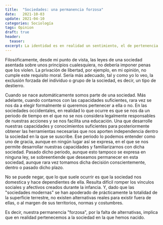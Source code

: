 ```yaml
---
title:  "Sociedades: una permanencia forzosa"
date:   2021-10-03
update: 2021-04-10
categories: Sociología
tags: Opinion
draft: true
header:
  teaser: 
excerpt: La identidad es en realidad un sentimiento, el de pertenencia. Dicho sentimiento merma nuestra capacidad para tolerar a lo que sea distinto, porque lo vemos como opuesto, y aunque dicha pertenencia haya sido elegida según procesos reflexivos estos pueden estar equivocados o no ser adecuados en determinadas circunstancias.
---
```


Filosóficamente, desde mi punto de vista, las leyes de una sociedad asentada sobre unos principios cualesquiera, no debería imponer penas que los violen. La privación de libertad, por ejemplo, en mi opinión, no cumple este requisito moral. Sería más adecuado, tal y como yo lo veo, la exclusión forzada del individuo o grupo de la sociedad, es decir, un tipo de destierro.

Cuando se nace automáticamente somos parte de una sociedad. Más adelante, cuando contamos con las capacidades suficientes, rara vez se nos da a elegir formalmente si queremos pertenecer a ella o no. En las sociedades occidentales, en realidad lo que ocurre es que se nos da un periodo de tiempo en el que no se nos considera legalmente responsables de nuestras acciones y se nos facilita una educación. Una que desarrolle nuestras capacidades y conocimientos suficientes para posteriormente obtener las herramientas necesarias que nos aporten independencia dentro la sociedad en la que se suscribe. Ese periodo lo podemos entender como uno de gracia, aunque en ningún lugar así se expresa, en el que se nos permite desarrollar nuestras capacidades y familiarizarnos con dicha sociedad. Pasado dicho periodo, aunque esto tampoco se expresa en ninguna ley, se sobreentiende que deseamos permanecer en esta sociedad, aunque rara vez tomamos dicha decisión conscientemente, dentro o pasado dicho plazo. 

No se puede negar, que lo que suele ocurrir es que la sociedad nos domestica y hace dependientes de ella. Resulta difícil romper los vínculos sociales y afectivos creados durante la infancia. Y, dado que las "sociedades modernas" se han apoderado de prácticamente la totalidad de la superficie terrestre, no existen alternativas reales para existir fuera de ellas, o al margen de sus territorios, normas y costumbres.

Es decir, nuestra permanencia "forzosa", por la falta de alternativas, implica que en realidad pertenecemos a la sociedad en la que hemos nacido. 

